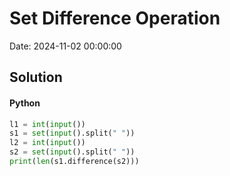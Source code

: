 # Set Difference Operation

Date: 2024-11-02 00:00:00

## Solution

#### Python
```python
l1 = int(input())
s1 = set(input().split(" "))
l2 = int(input())
s2 = set(input().split(" "))
print(len(s1.difference(s2)))
 ```